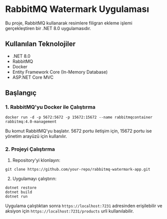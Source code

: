 # RabbitMQ Watermark Uygulaması

Bu proje, RabbitMQ kullanarak resimlere filigran ekleme işlemi gerçekleştiren bir .NET 8.0 uygulamasıdır.

## Kullanılan Teknolojiler
- .NET 8.0
- RabbitMQ
- Docker
- Entity Framework Core (In-Memory Database)
- ASP.NET Core MVC

## Başlangıç

### 1. RabbitMQ'yu Docker ile Çalıştırma

```
docker run -d -p 5672:5672 -p 15672:15672 --name rabbitmqcontainer rabbitmq:4.0-management
```
Bu komut RabbitMQ'yu başlatır. 5672 portu iletişim için, 15672 portu ise yönetim arayüzü için kullanılır.

### 2. Projeyi Çalıştırma

1. Repository'yi klonlayın:
```
git clone https://github.com/your-repo/rabbitmq-watermark-app.git
```
2. Uygulamayı çalıştırın:
```
dotnet restore
dotnet build
dotnet run
```
Uygulama çalıştıktan sonra `https://localhost:7231` adresinden erişilebilir ve aksiyon için `https://localhost:7231/products` urli kullanılabilir.


